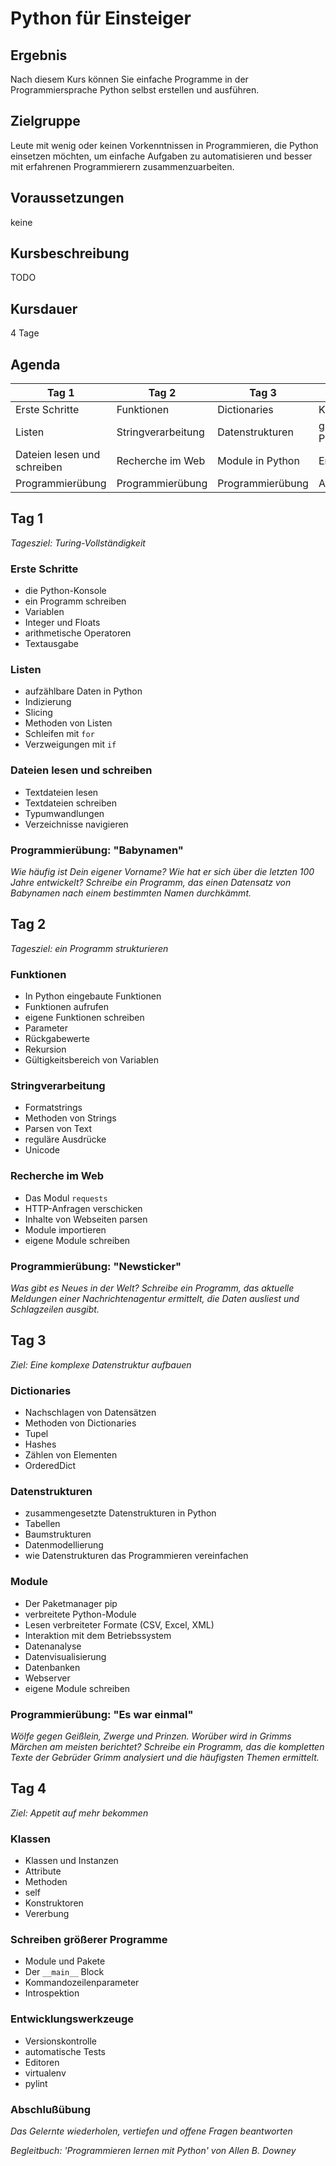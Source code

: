 
# Python für Einsteiger

## Ergebnis

Nach diesem Kurs können Sie einfache Programme in der Programmiersprache Python selbst erstellen und ausführen.

## Zielgruppe

Leute mit wenig oder keinen Vorkenntnissen in Programmieren, die Python einsetzen möchten, um einfache Aufgaben zu automatisieren und besser mit erfahrenen Programmierern zusammenzuarbeiten.

## Voraussetzungen

keine

## Kursbeschreibung

TODO

## Kursdauer 

4 Tage

## Agenda

| Tag 1 | Tag 2 | Tag 3 | Tag 4 |
|-------|-------|-------|-------|
| Erste Schritte   | Funktionen | Dictionaries | Klassen |
| Listen           | Stringverarbeitung | Datenstrukturen | größere Programme |
| Dateien lesen und schreiben  | Recherche im Web | Module in Python | Entwicklungstools |
| Programmierübung | Programmierübung | Programmierübung | Abschlußübung |


## Tag 1

*Tagesziel: Turing-Vollständigkeit*

### Erste Schritte

* die Python-Konsole
* ein Programm schreiben
* Variablen
* Integer und Floats
* arithmetische Operatoren
* Textausgabe

### Listen

* aufzählbare Daten in Python
* Indizierung
* Slicing
* Methoden von Listen
* Schleifen mit `for`
* Verzweigungen mit `if`

### Dateien lesen und schreiben

* Textdateien lesen
* Textdateien schreiben
* Typumwandlungen
* Verzeichnisse navigieren

### Programmierübung: "Babynamen"

*Wie häufig ist Dein eigener Vorname? Wie hat er sich über die letzten 100 Jahre entwickelt? Schreibe ein Programm, das einen Datensatz von Babynamen nach einem bestimmten Namen durchkämmt.*

## Tag 2

*Tagesziel: ein Programm strukturieren*

### Funktionen

* In Python eingebaute Funktionen
* Funktionen aufrufen
* eigene Funktionen schreiben
* Parameter
* Rückgabewerte
* Rekursion
* Gültigkeitsbereich von Variablen

### Stringverarbeitung

* Formatstrings
* Methoden von Strings
* Parsen von Text
* reguläre Ausdrücke
* Unicode

### Recherche im Web

* Das Modul `requests`
* HTTP-Anfragen verschicken
* Inhalte von Webseiten parsen
* Module importieren
* eigene Module schreiben

### Programmierübung: "Newsticker"

*Was gibt es Neues in der Welt? Schreibe ein Programm, das aktuelle Meldungen einer Nachrichtenagentur ermittelt, die Daten ausliest und Schlagzeilen ausgibt.*

## Tag 3

*Ziel: Eine komplexe Datenstruktur aufbauen*

### Dictionaries

* Nachschlagen von Datensätzen
* Methoden von Dictionaries
* Tupel
* Hashes
* Zählen von Elementen
* OrderedDict

### Datenstrukturen

* zusammengesetzte Datenstrukturen in Python
* Tabellen
* Baumstrukturen
* Datenmodellierung
* wie Datenstrukturen das Programmieren vereinfachen

### Module

* Der Paketmanager pip
* verbreitete Python-Module
* Lesen verbreiteter Formate (CSV, Excel, XML)
* Interaktion mit dem Betriebssystem
* Datenanalyse
* Datenvisualisierung
* Datenbanken
* Webserver
* eigene Module schreiben

### Programmierübung: "Es war einmal"

*Wölfe gegen Geißlein, Zwerge und Prinzen. Worüber wird in Grimms Märchen am meisten berichtet? Schreibe ein Programm, das die kompletten Texte der Gebrüder Grimm analysiert und die häufigsten Themen ermittelt.*


## Tag 4

*Ziel: Appetit auf mehr bekommen*

### Klassen

* Klassen und Instanzen
* Attribute
* Methoden
* self
* Konstruktoren
* Vererbung

### Schreiben größerer Programme

* Module und Pakete
* Der `__main__` Block
* Kommandozeilenparameter
* Introspektion

### Entwicklungswerkzeuge

* Versionskontrolle
* automatische Tests
* Editoren
* virtualenv
* pylint

### Abschlußübung

*Das Gelernte wiederholen, vertiefen und offene Fragen beantworten*


*Begleitbuch: 'Programmieren lernen mit Python' von Allen B. Downey*
